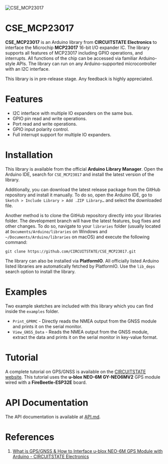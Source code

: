 
![CSE_MCP23017](https://socialify.git.ci/CIRCUITSTATE/CSE_MCP23017/image?description=1&font=KoHo&forks=1&issues=1&logo=https%3A%2F%2Fwww.circuitstate.com%2Fwp-content%2Fuploads%2F2024%2F05%2FCIRCUITSTATE-R-Emblem-20052024-2.svg&name=1&pattern=Circuit%20Board&pulls=1&stargazers=1&theme=Auto)

# CSE_MCP23017

**CSE_MCP23017** is an Arduino library from **CIRCUITSTATE Electronics** to interface the Microchip **MCP23017** 16-bit I/O expander IC. The library supports all features of MCP23017 including GPIO operations, and interrupts. All functions of the chip can be accessed via familiar Arduino-style APIs. The library can run on any Arduino-supported microcontroller with an I2C interface.

This library is in pre-release stage. Any feedback is highly appreciated.

# Features

- I2C interface with multiple IO expanders on the same bus.
- GPIO pin read and write operations.
- Port read and write operations.
- GPIO input polarity control.
- Full interrupt support for multiple IO expanders.

# Installation

This library is available from the official **Arduino Library Manager**. Open the Arduino IDE, search for `CSE_MCP23017` and install the latest version of the library.

Additionally, you can download the latest release package from the GitHub repository and install it manually. To do so, open the Arduino IDE, go to `Sketch > Include Library > Add .ZIP Library…`​ and select the downloaded file.

Another method is to clone the GitHub repository directly into your libraries folder. The development branch will have the latest features, bug fixes and other changes. To do so, navigate to your `libraries` folder (usually located at `Documents/Arduino/libraries` on Windows and `~/Documents/Arduino/libraries` on macOS) and execute the following command:

```
git clone https://github.com/CIRCUITSTATE/CSE_MCP23017.git
```

The library can also be installed via **PlatformIO**. All officially listed Arduino listed libraries are automatically fetched by PlatformIO. Use the `lib_deps` search option to install the library.

# Examples

Two example sketches are included with this library which you can find inside the `examples` folder.

* `Print_GPRMC` - Directly reads the NMEA output from the GNSS module and prints it on the serial monitor.
* `View_GNSS_Data` - Reads the NMEA output from the GNSS module, extract the data and prints it on the serial monitor in key-value format.

# Tutorial

A complete tutorial on GPS/GNSS is available on the [CIRCUITSTATE website](https://www.circuitstate.com/tutorials/what-is-gps-gnss-how-to-interface-ublox-neo-6m-gps-module-with-arduino/). This tutorial uses the **u-blox NEO-6M GY-NEO6MV2** GPS module wired with a **FireBeetle-ESP32E** board.

# API Documentation

The API documentation is available at [API.md](/docs/API.md).

# References

1. [What is GPS/GNSS & How to Interface u-blox NEO-6M GPS Module with Arduino - CIRCUITSTATE Electronics](https://www.circuitstate.com/tutorials/what-is-gps-gnss-how-to-interface-ublox-neo-6m-gps-module-with-arduino/)

